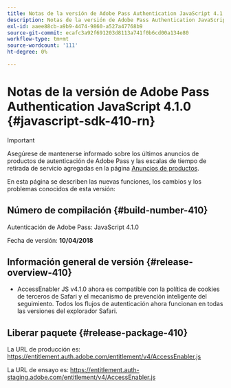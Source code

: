 ```yaml
---
title: Notas de la versión de Adobe Pass Authentication JavaScript 4.1.0
description: Notas de la versión de Adobe Pass Authentication JavaScript 4.1.0
exl-id: aaee88cb-a9b9-4474-9860-a527a47768b9
source-git-commit: ecafc3a92f691203d8113a741f0b6cd00a134e80
workflow-type: tm+mt
source-wordcount: '111'
ht-degree: 0%

---
```


# Notas de la versión de Adobe Pass Authentication JavaScript 4.1.0 {#javascript-sdk-410-rn}

>[!IMPORTANT]
>
> Asegúrese de mantenerse informado sobre los últimos anuncios de productos de autenticación de Adobe Pass y las escalas de tiempo de retirada de servicio agregadas en la página [Anuncios de productos](/help/authentication/product-announcements.md).

En esta página se describen las nuevas funciones, los cambios y los problemas conocidos de esta versión:

## Número de compilación {#build-number-410}

Autenticación de Adobe Pass: JavaScript 4.1.0

Fecha de versión: **10/04/2018**

## Información general de versión {#release-overview-410}

* AccessEnabler JS v4.1.0 ahora es compatible con la política de cookies de terceros de Safari y el mecanismo de prevención inteligente del seguimiento. Todos los flujos de autenticación ahora funcionan en todas las versiones del explorador Safari.

## Liberar paquete {#release-package-410}

La URL de producción es: https://entitlement.auth.adobe.com/entitlement/v4/AccessEnabler.js

La URL de ensayo es: https://entitlement.auth-staging.adobe.com/entitlement/v4/AccessEnabler.js
